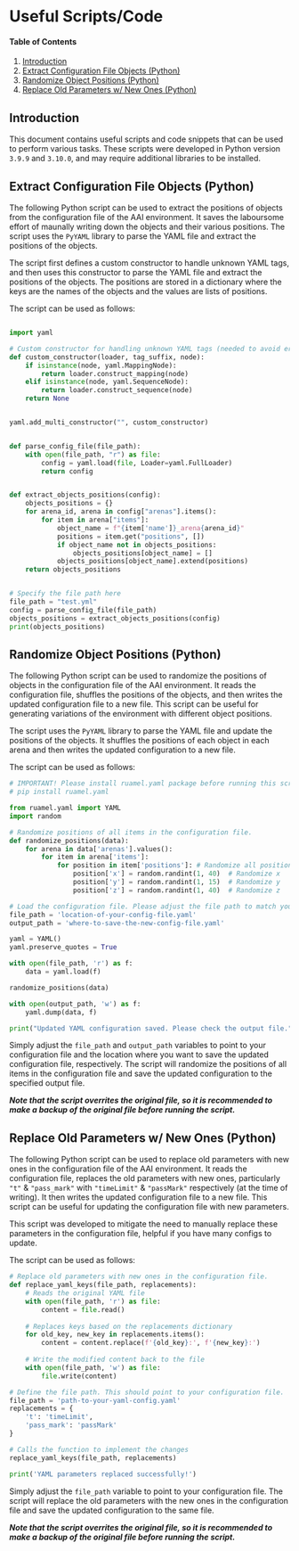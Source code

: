 # Useful Scripts/Code

#### Table of Contents

1. [Introduction](#introduction)
2. [Extract Configuration File Objects (Python)](#extract-configuration-file-objects-python)
3. [Randomize Object Positions (Python)](#randomize-object-positions-python)
4. [Replace Old Parameters w/ New Ones (Python)](#replace-old-parameters-w-new-ones-python)

## Introduction

This document contains useful scripts and code snippets that can be used to perform various tasks. These scripts were developed in Python version `3.9.9` and `3.10.0`, and may require additional libraries to be installed.

## Extract Configuration File Objects (Python)

The following Python script can be used to extract the positions of objects from the configuration file of the AAI environment. It saves the laboursome effort of maunally writing down the objects and their various positions. The script uses the `PyYAML` library to parse the YAML file and extract the positions of the objects. 

The script first defines a custom constructor to handle unknown YAML tags, and then uses this constructor to parse the YAML file and extract the positions of the objects. The positions are stored in a dictionary where the keys are the names of the objects and the values are lists of positions. 

The script can be used as follows:

```python

import yaml

# Custom constructor for handling unknown YAML tags (needed to avoid errors when loading the YAML file for AAI)
def custom_constructor(loader, tag_suffix, node):
    if isinstance(node, yaml.MappingNode):
        return loader.construct_mapping(node)
    elif isinstance(node, yaml.SequenceNode):
        return loader.construct_sequence(node)
    return None


yaml.add_multi_constructor("", custom_constructor)


def parse_config_file(file_path):
    with open(file_path, "r") as file:
        config = yaml.load(file, Loader=yaml.FullLoader)
        return config


def extract_objects_positions(config):
    objects_positions = {}
    for arena_id, arena in config["arenas"].items():
        for item in arena["items"]:
            object_name = f"{item['name']}_arena{arena_id}"
            positions = item.get("positions", [])
            if object_name not in objects_positions:
                objects_positions[object_name] = []
            objects_positions[object_name].extend(positions)
    return objects_positions


# Specify the file path here
file_path = "test.yml"
config = parse_config_file(file_path)
objects_positions = extract_objects_positions(config)
print(objects_positions)
```

## Randomize Object Positions (Python)

The following Python script can be used to randomize the positions of objects in the configuration file of the AAI environment. It reads the configuration file, shuffles the positions of the objects, and then writes the updated configuration file to a new file. This script can be useful for generating variations of the environment with different object positions.

The script uses the `PyYAML` library to parse the YAML file and update the positions of the objects. It shuffles the positions of each object in each arena and then writes the updated configuration to a new file.

The script can be used as follows:

```python
# IMPORTANT! Please install ruamel.yaml package before running this script. You can do so by running the following command:
# pip install ruamel.yaml

from ruamel.yaml import YAML
import random

# Randomize positions of all items in the configuration file.
def randomize_positions(data):
    for arena in data['arenas'].values():
        for item in arena['items']:
            for position in item['positions']: # Randomize all positions, or just the axis you'd like within the boundary of the arena.
                position['x'] = random.randint(1, 40)  # Randomize x
                position['y'] = random.randint(1, 15)  # Randomize y
                position['z'] = random.randint(1, 40)  # Randomize z

# Load the configuration file. Please adjust the file path to match your configuration file.
file_path = 'location-of-your-config-file.yaml'
output_path = 'where-to-save-the-new-config-file.yaml'

yaml = YAML()
yaml.preserve_quotes = True

with open(file_path, 'r') as f:
    data = yaml.load(f)

randomize_positions(data)

with open(output_path, 'w') as f:
    yaml.dump(data, f)

print("Updated YAML configuration saved. Please check the output file.")
```

Simply adjust the `file_path` and `output_path` variables to point to your configuration file and the location where you want to save the updated configuration file, respectively. The script will randomize the positions of all items in the configuration file and save the updated configuration to the specified output file.

**_Note that the script overrites the original file, so it is recommended to make a backup of the original file before running the script._**

## Replace Old Parameters w/ New Ones (Python)

The following Python script can be used to replace old parameters with new ones in the configuration file of the AAI environment. It reads the configuration file, replaces the old parameters with new ones, particularly `"t"` & `"pass_mark"` with `"timeLimit"` & `"passMark"` respectively (at the time of writing). It then writes the updated configuration file to a new file. This script can be useful for updating the configuration file with new parameters.

This script was developed to mitigate the need to manually replace these parameters in the configuration file, helpful if you have many configs to update.

The script can be used as follows:

```python
# Replace old parameters with new ones in the configuration file.
def replace_yaml_keys(file_path, replacements):
    # Reads the original YAML file
    with open(file_path, 'r') as file:
        content = file.read()
    
    # Replaces keys based on the replacements dictionary
    for old_key, new_key in replacements.items():
        content = content.replace(f'{old_key}:', f'{new_key}:')
    
    # Write the modified content back to the file
    with open(file_path, 'w') as file:
        file.write(content)

# Define the file path. This should point to your configuration file.
file_path = 'path-to-your-yaml-config.yaml' 
replacements = {
    't': 'timeLimit',
    'pass_mark': 'passMark'
}

# Calls the function to implement the changes
replace_yaml_keys(file_path, replacements)

print('YAML parameters replaced successfully!')
```

Simply adjust the `file_path` variable to point to your configuration file. The script will replace the old parameters with the new ones in the configuration file and save the updated configuration to the same file. 

**_Note that the script overrites the original file, so it is recommended to make a backup of the original file before running the script._**